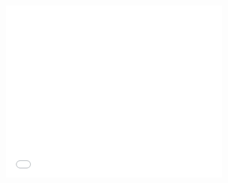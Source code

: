 <iframe src="/static/plotly/figure.html" width="100%" height="400px" style="border:none;"></iframe>
